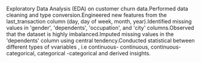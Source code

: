 Exploratory Data Analysis (EDA) on customer churn data.Performed data cleaning and type conversion.Engineered new features from the last_transaction column (day, day of week, month, year).Identified missing values in 'gender', 'dependents', 'occupation', and 'city' columns.Observed that the dataset is highly imbalanced.Imputed missing values in the 'dependents' column using central tendency.Conducted statistical  between different types of vvariables , i.e continuous- continuous, continuous- categorical, categorical -categorical and derived insights.
